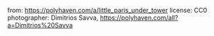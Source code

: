 from: https://polyhaven.com/a/little_paris_under_tower
license: CC0
photographer: Dimitrios Savva, https://polyhaven.com/all?a=Dimitrios%20Savva